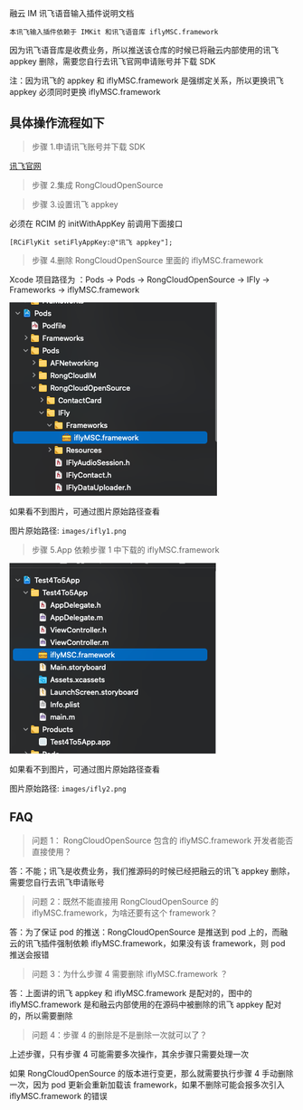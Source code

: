 融云 IM 讯飞语音输入插件说明文档

`本讯飞输入插件依赖于 IMKit 和讯飞语音库 iflyMSC.framework`

因为讯飞语音库是收费业务，所以推送该仓库的时候已将融云内部使用的讯飞 appkey 删除，需要您自行去讯飞官网申请账号并下载 SDK

注：因为讯飞的 appkey 和 iflyMSC.framework 是强绑定关系，所以更换讯飞 appkey 必须同时更换 iflyMSC.framework

## 具体操作流程如下

> 步骤 1.申请讯飞账号并下载 SDK

[讯飞官网](https://www.xfyun.cn/doc/asr/voicedictation/iOS-SDK.html)

> 步骤 2.集成 RongCloudOpenSource 

> 步骤 3.设置讯飞 appkey

必须在 RCIM 的 initWithAppKey 前调用下面接口

```
[RCiFlyKit setiFlyAppKey:@"讯飞 appkey"];
```

> 步骤 4.删除 RongCloudOpenSource 里面的 iflyMSC.framework

Xcode 项目路径为 ：Pods -> Pods -> RongCloudOpenSource -> IFly -> Frameworks -> iflyMSC.framework

![](./images/ifly1.png)

如果看不到图片，可通过图片原始路径查看

图片原始路径: `images/ifly1.png`

> 步骤 5.App 依赖步骤 1 中下载的 iflyMSC.framework

![](./images/ifly2.png)

如果看不到图片，可通过图片原始路径查看

图片原始路径: `images/ifly2.png`


## FAQ

> 问题 1： RongCloudOpenSource 包含的 iflyMSC.framework 开发者能否直接使用？

答：不能；讯飞是收费业务，我们推源码的时候已经把融云的讯飞 appkey 删除，需要您自行去讯飞申请账号

> 问题 2：既然不能直接用 RongCloudOpenSource 的 iflyMSC.framework，为啥还要有这个 framework？

答：为了保证 pod 的推送：RongCloudOpenSource 是推送到 pod 上的，而融云的讯飞插件强制依赖 iflyMSC.framework，如果没有该 framework，则 pod
推送会报错

> 问题 3：为什么步骤 4 需要删除 iflyMSC.framework ？

答：上面讲的讯飞 appkey 和 iflyMSC.framework 是配对的，图中的 iflyMSC.framework 是和融云内部使用的在源码中被删除的讯飞 appkey 配对的，所以需要删除

> 问题 4：步骤 4 的删除是不是删除一次就可以了？

上述步骤，只有步骤 4 可能需要多次操作，其余步骤只需要处理一次

如果 RongCloudOpenSource 的版本进行变更，那么就需要执行步骤 4 手动删除一次，因为 pod 更新会重新加载该 framework，如果不删除可能会报多次引入 iflyMSC.framework 的错误